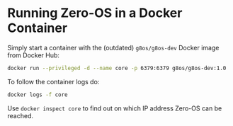# Running Zero-OS in a Docker Container

Simply start a container with the (outdated) `g8os/g8os-dev` Docker image from Docker Hub:
```bash
docker run --privileged -d --name core -p 6379:6379 g8os/g8os-dev:1.0
```

To follow the container logs do:
```bash
docker logs -f core
```

Use `docker inspect core` to find out on which IP address Zero-OS can be reached.
